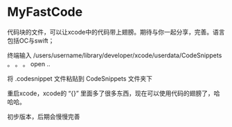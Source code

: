 # MyFastCode
代码块的文件，可以让xcode中的代码带上翅膀。期待与你一起分享，完善。语言包括OC与swift；

终端输入
/users/username/library/developer/xcode/userdata/CodeSnippets
。
。
。
open ..

将 .codesnippet 文件粘贴到 CodeSnippets 文件夹下

重启xcode，xcode的 “{}” 里面多了很多东西，现在可以使用代码的翅膀了，哈哈哈。


初步版本，后期会慢慢完善
